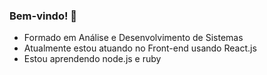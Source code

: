 ### Bem-vindo! 👋

- Formado em Análise e Desenvolvimento de Sistemas
- Atualmente estou atuando no Front-end usando React.js
- Estou aprendendo node.js e ruby
